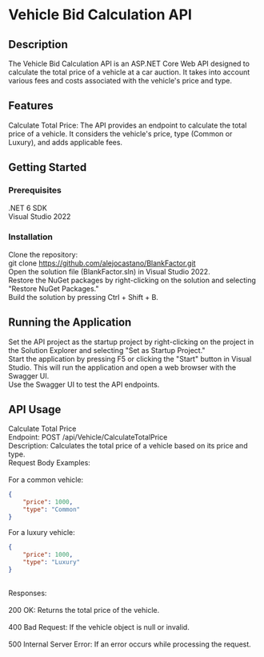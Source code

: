 # Vehicle Bid Calculation API

## Description

The Vehicle Bid Calculation API is an ASP.NET Core Web API designed to calculate the total price of a vehicle at a car auction. It takes into account various fees and costs associated with the vehicle's price and type.

## Features

Calculate Total Price: The API provides an endpoint to calculate the total price of a vehicle. It considers the vehicle's price, type (Common or Luxury), and adds applicable fees.


## Getting Started

### Prerequisites
.NET 6 SDK<br/>
Visual Studio 2022<br/>

### Installation

Clone the repository:<br/>
git clone https://github.com/alejocastano/BlankFactor.git<br/>
Open the solution file (BlankFactor.sln) in Visual Studio 2022.<br/>
Restore the NuGet packages by right-clicking on the solution and selecting "Restore NuGet Packages."<br/>
Build the solution by pressing Ctrl + Shift + B.<br/>

## Running the Application
Set the API project as the startup project by right-clicking on the project in the Solution Explorer and selecting "Set as Startup Project."<br/>
Start the application by pressing F5 or clicking the "Start" button in Visual Studio. This will run the application and open a web browser with the Swagger UI.<br/>
Use the Swagger UI to test the API endpoints.<br/>

## API Usage
Calculate Total Price<br/>
Endpoint: POST /api/Vehicle/CalculateTotalPrice<br/>
Description: Calculates the total price of a vehicle based on its price and type.<br/>
Request Body Examples:<br/>
<br/>
For a common vehicle:<br/>

```json
{
    "price": 1000,
    "type": "Common"
}
```
For a luxury vehicle:<br/>

```json
{
    "price": 1000,
    "type": "Luxury"
}
```

<br/>
Responses:<br/><br/>
200 OK: Returns the total price of the vehicle.<br/><br/>
400 Bad Request: If the vehicle object is null or invalid.<br/><br/>
500 Internal Server Error: If an error occurs while processing the request.<br/><br/>
